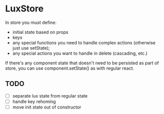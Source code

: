 # LuxStore

In store you must define:
- initial state based on props
- keys
- any special functions you need to handle complex actions (otherwise just use setState);
- any special actions you want to handle in delete (cascading, etc.)

If there's any component state that doesn't need to be persisted as part of store, you can use component.setState() as with regular react.

## TODO

- [ ] separate lux state from regular state
- [ ] handle key rehoming
- [ ] move init state out of constructor
